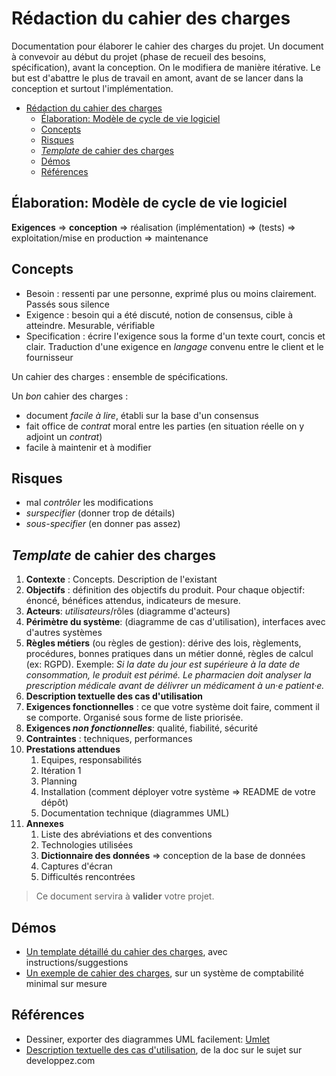# Rédaction du cahier des charges

Documentation pour élaborer le cahier des charges du projet. Un document à convevoir au début du projet (phase de recueil des besoins, spécification), avant la conception. On le modifiera de manière itérative. Le but est d'abattre le plus de travail en amont, avant de se lancer dans la conception et surtout l'implémentation.

- [Rédaction du cahier des charges](#rédaction-du-cahier-des-charges)
  - [Élaboration: Modèle de cycle de vie logiciel](#élaboration-modèle-de-cycle-de-vie-logiciel)
  - [Concepts](#concepts)
  - [Risques](#risques)
  - [*Template* de cahier des charges](#template-de-cahier-des-charges)
  - [Démos](#démos)
  - [Références](#références)


## Élaboration: Modèle de cycle de vie logiciel

**Exigences** => **conception** => réalisation (implémentation) => (tests) => exploitation/mise en production => maintenance

## Concepts

- Besoin : ressenti par une personne, exprimé plus ou moins clairement. Passés sous silence
- Exigence : besoin qui a été discuté, notion de consensus, cible à atteindre. Mesurable, vérifiable
- Specification : écrire l'exigence sous la forme d'un texte court, concis et clair. Traduction d'une exigence en *langage* convenu entre le client et le fournisseur

Un cahier des charges : ensemble de spécifications.

Un *bon* cahier des charges : 

- document *facile à lire*, établi sur la base d'un consensus
- fait office de *contrat* moral entre les parties (en situation réelle on y adjoint un *contrat*)
- facile à maintenir et à modifier

## Risques

- mal *contrôler* les modifications
- *surspecifier* (donner trop de détails)
- *sous-specifier* (en donner pas assez)

## *Template* de cahier des charges

1. **Contexte** : Concepts. Description de l'existant
2. **Objectifs** : définition des objectifs du produit. Pour chaque objectif: énoncé, bénéfices attendus, indicateurs de mesure.
3. **Acteurs**: *utilisateurs*/rôles (diagramme d'acteurs)
4. **Périmètre du système**: (diagramme de cas d'utilisation), interfaces avec d'autres systèmes
5. **Règles métiers** (ou règles de gestion): dérive des lois, règlements, procédures, bonnes pratiques dans un métier donné, règles de calcul (ex: RGPD). Exemple: *Si la date du jour est supérieure à la date de consommation, le produit est périmé.* *Le pharmacien doit analyser la prescription médicale avant de délivrer un médicament à un·e patient·e.*
6. **Description textuelle des cas d'utilisation**
7. **Exigences fonctionnelles** : ce que votre système doit faire, comment il se comporte. Organisé sous forme de liste priorisée.
8. **Exigences *non fonctionnelles***: qualité, fiabilité, sécurité 
9. **Contraintes** : techniques, performances
10. **Prestations attendues**
    1.  Equipes, responsabilités
    2.  Itération 1
    3.  Planning
    4.  Installation (comment déployer votre système => README de votre dépôt)
    5.  Documentation technique (diagrammes UML)
11. **Annexes**
    1.  Liste des abréviations et des conventions
    2.  Technologies utilisées
    3.  **Dictionnaire des données** => conception de la base de données
    4.  Captures d'écran
    5.  Difficultés rencontrées

> Ce document servira à **valider** votre projet.

## Démos

- [Un template détaillé du cahier des charges](./cahier-des-charges-exemples/cdc-template.md), avec instructions/suggestions
- [Un exemple de cahier des charges](./cahier-des-charges-exemples/cdc-example.md), sur un système de comptabilité minimal sur mesure

## Références

- Dessiner, exporter des diagrammes UML facilement: [Umlet](https://www.umlet.com/)
- [Description textuelle des cas d'utilisation](https://laurent-audibert.developpez.com/Cours-UML/?page=diagramme-cas-utilisation#L2-5-3), de la doc sur le sujet sur developpez.com


